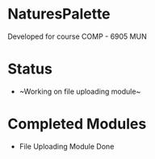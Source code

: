 # NaturesPalette
Developed for course COMP - 6905 MUN
# Status
- ~Working on file uploading module~
# Completed Modules
- File Uploading Module Done
